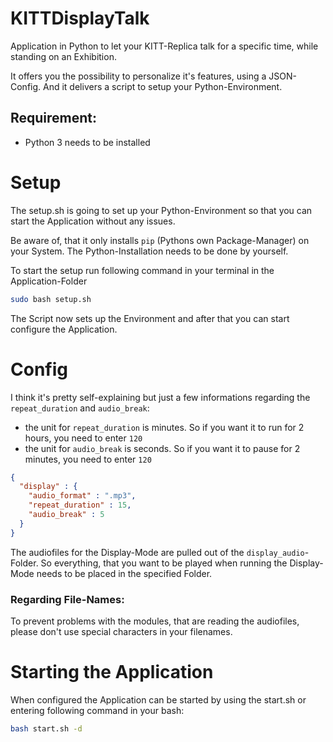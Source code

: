 # KITTDisplayTalk
Application in Python to let your KITT-Replica talk for a specific time, while standing on an Exhibition.

It offers you the possibility to personalize it's features, using a JSON-Config.
And it delivers a script to setup your Python-Environment.

## Requirement:
* Python 3 needs to be installed

# Setup
The setup.sh is going to set up your Python-Environment so that you can start the Application without any issues. 

Be aware of, that it only installs `pip` (Pythons own Package-Manager) on your System. The Python-Installation needs to be done by yourself.

To start the setup run following command in your terminal in the Application-Folder

```bash
sudo bash setup.sh
```
The Script now sets up the Environment and after that you can start configure the Application.


# Config

I think it's pretty self-explaining but just a few informations regarding the `repeat_duration` and `audio_break`:

- the unit for `repeat_duration` is minutes. So if you want it to run for 2 hours, you need to enter `120`
- the unit for `audio_break` is seconds. So if you want it to pause for 2 minutes, you need to enter `120`

```json
{
  "display" : {
    "audio_format" : ".mp3",
    "repeat_duration" : 15,
    "audio_break" : 5
  }
}
```
The audiofiles for the Display-Mode are pulled out of the `display_audio`-Folder. So everything, that you want to be played when running the Display-Mode needs to be placed in the specified Folder.

### Regarding File-Names:
To prevent problems with the modules, that are reading the audiofiles, please don't use special characters in your filenames. 

# Starting the Application
When configured the Application can be started by using the start.sh or entering following command in your bash:

```bash
bash start.sh -d
```
